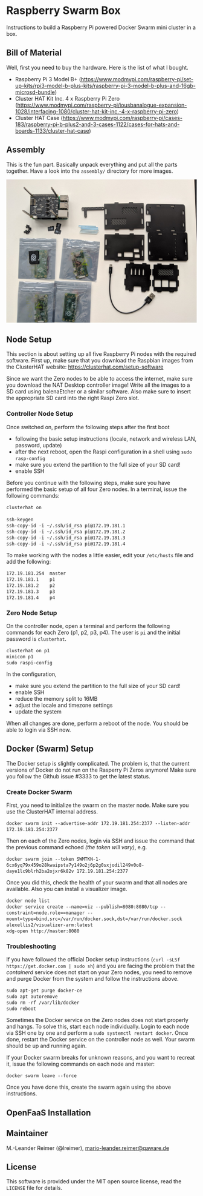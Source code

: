 # Raspberry Swarm Box

Instructions to build a Raspberry Pi powered Docker Swarm mini cluster in a box.

## Bill of Material

Well, first you need to buy the hardware. Here is the list of what I bought.

* Raspberry Pi 3 Model B+ (https://www.modmypi.com/raspberry-pi/set-up-kits/rpi3-model-b-plus-kits/raspberry-pi-3-model-b-plus-and-16gb-microsd-bundle)
* Cluster HAT Kit Inc. 4 x Raspberry Pi Zero (https://www.modmypi.com/raspberry-pi/iousbanalogue-expansion-1028/interfacing-1080/cluster-hat-kit-inc.-4-x-raspberry-pi-zero)
* Cluster HAT Case (https://www.modmypi.com/raspberry-pi/cases-183/raspberry-pi-b-plus2-and-3-cases-1122/cases-for-hats-and-boards-1133/cluster-hat-case)

## Assembly

This is the fun part. Basically unpack everything and put all the parts together.
Have a look into the `assembly/` directory for more images.

![](assembly/IMG_20190207_134102.jpg)

## Node Setup

This section is about setting up all five Raspberry Pi nodes with the required software. First up, make sure that you download
the Raspbian images from the ClusterHAT website: https://clusterhat.com/setup-software

Since we want the Zero nodes to be able to access the internet, make sure you download the NAT Desktop controller image! Write all
the images to a SD card using balenaEtcher or a similar software. Also make sure to insert the appropriate SD card into the right
Raspi Zero slot.

### Controller Node Setup

Once switched on, perform the following steps after the first boot
- following the basic setup instructions (locale, network and wireless LAN, password, update)
- after the next reboot, open the Raspi configuration in a shell using `sudo rasp-config`
- make sure you extend the partition to the full size of your SD card! 
- enable SSH

Before you continue with the following steps, make sure you have performed the basic setup of all four Zero nodes.
In a terminal, issue the following commands:
```
clusterhat on

ssh-keygen 
ssh-copy-id -i ~/.ssh/id_rsa pi@172.19.181.1
ssh-copy-id -i ~/.ssh/id_rsa pi@172.19.181.2
ssh-copy-id -i ~/.ssh/id_rsa pi@172.19.181.3
ssh-copy-id -i ~/.ssh/id_rsa pi@172.19.181.4
```

To make working with the nodes a little easier, edit your `/etc/hosts` file and add the following:
```
172.19.181.254  master
172.19.181.1    p1
172.19.181.2    p2
172.19.181.3    p3
172.19.181.4    p4
```

### Zero Node Setup

On the controller node, open a terminal and perform the following commands for each Zero (p1, p2, p3, p4).
The user is `pi` and the initial password is `clusterhat`. 

```
clusterhat on p1
minicom p1
sudo raspi-config
```

In the configuration, 
- make sure you extend the partition to the full size of your SD card! 
- enable SSH
- reduce the memory split to 16MB
- adjust the locale and timezone settings
- update the system

When all changes are done, perform a reboot of the node. You should be able to login via SSH now.


## Docker (Swarm) Setup

The Docker setup is slightly complicated. The problem is, that the current versions of Docker do not run on the Rasperry Pi Zeros anymore! Make
sure you follow the Github issue #3333 to get the latest status.


### Create Docker Swarm

First, you need to initialize the swarm on the master node. Make sure you use the ClusterHAT internal address.
```
docker swarm init --advertise-addr 172.19.181.254:2377 --listen-addr 172.19.181.254:2377
```

Then on each of the Zero nodes, login via SSH and issue the command that the previous command echoed _(the token will vary)_, e.g.
```
docker swarm join --token SWMTKN-1-6cx6yq79x459o28kwaipsta7y149o2j6p2g0sxjodil249v0o8-daye1lc9blrh2ba2ojxr6k82v 172.19.181.254:2377
```

Once you did this, check the health of your swarm and that all nodes are available. Also you can install a visualizer image. 
```
docker node list
docker service create --name=viz --publish=8080:8080/tcp --constraint=node.role==manager --mount=type=bind,src=/var/run/docker.sock,dst=/var/run/docker.sock alexellis2/visualizer-arm:latest
xdg-open http://master:8080
```

### Troubleshooting

If you have followed the official Docker setup instructions (`curl -sLSf https://get.docker.com | sudo sh`) and you are facing the problem that 
the _containerd_ service does not start on your Zero nodes, you need to remove and purge Docker from the system and follow the instructions above.
```
sudo apt-get purge docker-ce
sudo apt autoremove
sudo rm -rf /var/lib/docker
sudo reboot
``` 

Sometimes the Docker service on the Zero nodes does not start properly and hangs. To solve this, start each node individually. Login to each node
via SSH one by one and perform a `sudo systemctl restart docker`. Once done, restart the Docker service on the controller node as well. Your swarm
should be up and running again.

If your Docker swarm breaks for unknown reasons, and you want to recreat it, issue the following commands on each node and master:
```
docker swarm leave --force
```
Once you have done this, create the swarm again using the above instructions. 

## OpenFaaS Installation

## Maintainer

M.-Leander Reimer (@lreimer), <mario-leander.reimer@qaware.de>

## License

This software is provided under the MIT open source license, read the `LICENSE`
file for details.
